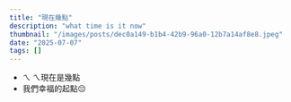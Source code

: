 ```yaml
---
title: "現在幾點"
description: "what time is it now"
thumbnail: "/images/posts/dec0a149-b1b4-42b9-96a0-12b7a14af8e8.jpeg"
date: "2025-07-07"
tags: []
---
```

- ㄟ ㄟ現在是幾點
- 我們幸福的起點😔
